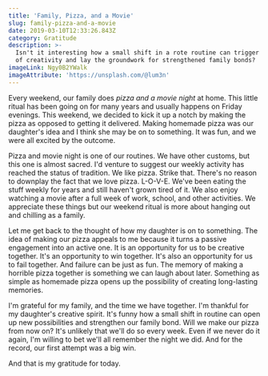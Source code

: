 ```yaml
---
title: 'Family, Pizza, and a Movie'
slug: family-pizza-and-a-movie
date: 2019-03-10T12:33:26.843Z
category: Gratitude
description: >-
  Isn't it interesting how a small shift in a rote routine can trigger a spark
  of creativity and lay the groundwork for strengthened family bonds?
imageLink: Ngy0B2YWalk
imageAttribute: 'https://unsplash.com/@lum3n'
---
```

Every weekend, our family does _pizza and a movie night_ at home. This little ritual has been going on for many years and usually happens on Friday evenings. This weekend, we decided to kick it up a notch by making the pizza as opposed to getting it delivered. Making homemade pizza was our daughter's idea and I think she may be on to something. It was fun, and we were all excited by the outcome.

Pizza and movie night is one of our routines. We have other customs, but this one is almost sacred. I'd venture to suggest our weekly activity has reached the status of tradition. We like pizza. Strike that. There's no reason to downplay the fact that we love pizza. L-O-V-E. We've been eating the stuff weekly for years and still haven't grown tired of it. We also enjoy watching a movie after a full week of work, school, and other activities. We appreciate these things but our weekend ritual is more about hanging out and chilling as a family.

Let me get back to the thought of how my daughter is on to something. The idea of making our pizza appeals to me because it turns a passive engagement into an active one. It is an opportunity for us to be creative together. It's an opportunity to win together. It's also an opportunity for us to fail together. And failure can be just as fun. The memory of making a horrible pizza together is something we can laugh about later. Something as simple as homemade pizza opens up the possibility of creating long-lasting memories.

I'm grateful for my family, and the time we have together. I'm thankful for my daughter's creative spirit. It's funny how a small shift in routine can open up new possibilities and strengthen our family bond. Will we make our pizza from now on? It's unlikely that we'll do so every week. Even if we never do it again, I'm willing to bet we'll all remember the night we did. And for the record, our first attempt was a big win. 

And that is my gratitude for today.
